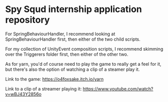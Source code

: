 # Spy Squd internship application repository

For SpringBehaviourHandler, I recommend looking at SpringBehaviourHandler first, then either of the two child scripts.

For my collection of UnityEvent composition scripts, I recommend skimming over the Triggerers folder first, then either of the other two.

As for yarn, you'd of course need to play the game to really get a feel for it, but there's also the option of watching a clip of a steamer play it.

Link to the game: https://o4foxsake.itch.io/yarn

Link to a clip of a streamer playing it: https://www.youtube.com/watch?v=wBJ43Y2856o
